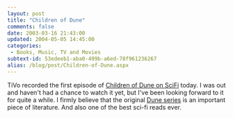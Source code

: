 ```yaml
---
layout: post
title: "Children of Dune"
comments: false
date: 2003-03-16 21:43:00
updated: 2004-05-05 14:45:00
categories:
 - Books, Music, TV and Movies
subtext-id: 53edeeb1-aba0-499b-a6ed-78f961236267
alias: /blog/post/Children-of-Dune.aspx
---
```



TiVo recorded the first episode of [Children of Dune on SciFi](http://www.scifi.com/dune/) today. I was out and haven't had a chance to watch it yet, but I've been looking forward to it for quite a while. I firmly believe that the original [Dune series](http://www.amazon.com/exec/obidos/ASIN/0441172717/peterprovosto-20) is an important piece of literature. And also one of the best sci-fi reads ever.
